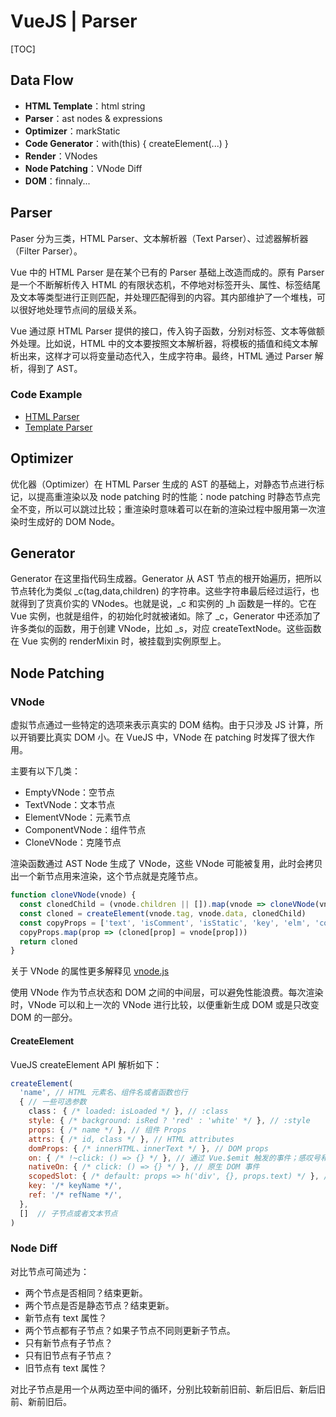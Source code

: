 # VueJS | Parser

[TOC]

## Data Flow

* **HTML Template**：html string
* **Parser**：ast nodes & expressions
* **Optimizer**：markStatic
* **Code Generator**：with(this) { createElement(...) }
* **Render**：VNodes
* **Node Patching**：VNode Diff
* **DOM**：finnaly...

## Parser

Paser 分为三类，HTML Parser、文本解析器（Text Parser）、过滤器解析器（Filter Parser）。

Vue 中的 HTML Parser 是在某个已有的 Parser 基础上改造而成的。原有 Parser 是一个不断解析传入 HTML 的有限状态机，不停地对标签开头、属性、标签结尾及文本等类型进行正则匹配，并处理匹配得到的内容。其内部维护了一个堆栈，可以很好地处理节点间的层级关系。

Vue 通过原 HTML Parser 提供的接口，传入钩子函数，分别对标签、文本等做额外处理。比如说，HTML 中的文本要按照文本解析器，将模板的插值和纯文本解析出来，这样才可以将变量动态代入，生成字符串。最终，HTML 通过 Parser 解析，得到了 AST。

### Code Example

* [HTML Parser](https://github.com/Lionad-Morotar/read-source-code/tree/master/module/html-parser)
* [Template Parser](https://github.com/Lionad-Morotar/read-source-code/tree/master/module/template-parser)

## Optimizer

优化器（Optimizer）在 HTML Parser 生成的 AST 的基础上，对静态节点进行标记，以提高重渲染以及 node patching 时的性能：node patching 时静态节点完全不变，所以可以跳过比较；重渲染时意味着可以在新的渲染过程中服用第一次渲染时生成好的 DOM Node。

## Generator

Generator 在这里指代码生成器。Generator 从 AST 节点的根开始遍历，把所以节点转化为类似 _c(tag,data,children) 的字符串。这些字符串最后经过运行，也就得到了货真价实的 VNodes。也就是说，_c 和实例的 _h 函数是一样的。它在 Vue 实例，也就是组件，的初始化时就被诸如。除了 _c，Generator 中还添加了许多类似的函数，用于创建 VNode，比如 _s，对应 createTextNode。这些函数在 Vue 实例的 renderMixin 时，被挂载到实例原型上。

## Node Patching

### VNode

虚拟节点通过一些特定的选项来表示真实的 DOM 结构。由于只涉及 JS 计算，所以开销要比真实 DOM 小。在 VueJS 中，VNode 在 patching 时发挥了很大作用。

主要有以下几类：

- EmptyVNode：空节点
- TextVNode：文本节点
- ElementVNode：元素节点
- ComponentVNode：组件节点
- CloneVNode：克隆节点

渲染函数通过 AST Node 生成了 VNode，这些 VNode 可能被复用，此时会拷贝出一个新节点用来渲染，这个节点就是克隆节点。

```js
function cloneVNode(vnode) {
  const clonedChild = (vnode.children || []).map(vnode => cloneVNode(vnode))
  const cloned = createElement(vnode.tag, vnode.data, clonedChild)
  const copyProps = ['text', 'isComment', 'isStatic', 'key', 'elm', 'context', 'ns', 'componentOptions']
  copyProps.map(prop => (cloned[prop] = vnode[prop]))
  return cloned
}
```

关于 VNode 的属性更多解释见 [vnode.js](https://github.com/Lionad-Morotar/read-source-code/blob/343ecd050ec0eaaf56b59b6a4ed8f5c9595838f3/module/mini-vue/vdom/vnode.js)

使用 VNode 作为节点状态和 DOM 之间的中间层，可以避免性能浪费。每次渲染时，VNode 可以和上一次的 VNode 进行比较，以便重新生成 DOM 或是只改变 DOM 的一部分。

#### CreateElement

VueJS createElement API 解析如下：

```js
createElement(
  'name', // HTML 元素名、组件名或者函数也行
  { // 一些可选参数
    class： { /* loaded: isLoaded */ }, // :class
    style: { /* background: isRed ? 'red' : 'white' */ }, // :style
    props: { /* name */ }, // 组件 Props
    attrs: { /* id, class */ }, // HTML attributes
    domProps: { /* innerHTML、innerText */ }, // DOM props
    on: { /* !~click: () => {} */ }, // 通过 Vue.$emit 触发的事件；感叹号和波浪号分别代表 capture 和 once
    nativeOn: { /* click: () => {} */ }, // 原生 DOM 事件
    scopedSlot: { /* default: props => h('div', {}, props.text) */ }, // 作用域插槽
    key: '/* keyName */',
    ref: '/* refName */',
  },
  []  // 子节点或者文本节点
)
```

### Node Diff

对比节点可简述为：

- 两个节点是否相同？结束更新。
- 两个节点是否是静态节点？结束更新。
- 新节点有 text 属性？
- 两个节点都有子节点？如果子节点不同则更新子节点。
- 只有新节点有子节点？
- 只有旧节点有子节点？
- 旧节点有 text 属性？

对比子节点是用一个从两边至中间的循环，分别比较新前旧前、新后旧后、新后旧前、新前旧后。
